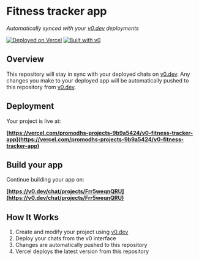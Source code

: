 # Fitness tracker app

*Automatically synced with your [v0.dev](https://v0.dev) deployments*

[![Deployed on Vercel](https://img.shields.io/badge/Deployed%20on-Vercel-black?style=for-the-badge&logo=vercel)](https://vercel.com/promodhs-projects-9b9a5424/v0-fitness-tracker-app)
[![Built with v0](https://img.shields.io/badge/Built%20with-v0.dev-black?style=for-the-badge)](https://v0.dev/chat/projects/Frr5weqnQRU)

## Overview

This repository will stay in sync with your deployed chats on [v0.dev](https://v0.dev).
Any changes you make to your deployed app will be automatically pushed to this repository from [v0.dev](https://v0.dev).

## Deployment

Your project is live at:

**[https://vercel.com/promodhs-projects-9b9a5424/v0-fitness-tracker-app](https://vercel.com/promodhs-projects-9b9a5424/v0-fitness-tracker-app)**

## Build your app

Continue building your app on:

**[https://v0.dev/chat/projects/Frr5weqnQRU](https://v0.dev/chat/projects/Frr5weqnQRU)**

## How It Works

1. Create and modify your project using [v0.dev](https://v0.dev)
2. Deploy your chats from the v0 interface
3. Changes are automatically pushed to this repository
4. Vercel deploys the latest version from this repository
